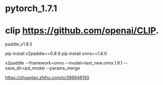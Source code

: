 # pytorch_1.7.1  
# clip https://github.com/openai/CLIP. 
paddle_v1.8.5

pip install x2paddle==0.8.9
pip install onnx==1.6.0

x2paddle --framework=onnx --model=test_new.onnx.1.8.1 --save_dir=pd_model --params_merge  


https://zhuanlan.zhihu.com/p/396948150
